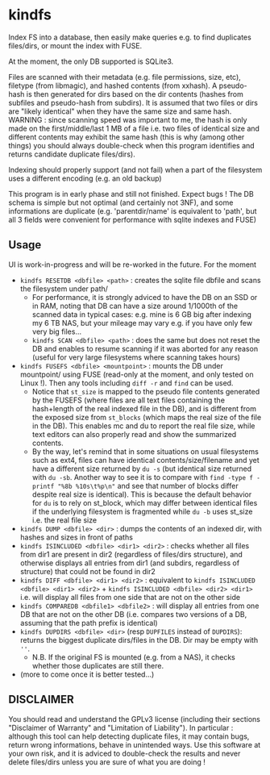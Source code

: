 # kindfs
Index FS into a database, then easily make queries e.g. to find duplicates files/dirs, or mount the index with FUSE.

At the moment, the only DB supported is SQLite3.

Files are scanned with their metadata (e.g. file permissions, size, etc), filetype (from libmagic), and hashed contents (from xxhash). A pseudo-hash is then generated for dirs based on the dir contents (hashes from subfiles and pseudo-hash from subdirs). It is assumed that two files or dirs are "likely identical" when they have the same size and same hash. WARNING : since scanning speed was important to me, the hash is only made on the first/middle/last 1 MB of a file i.e. two files of identical size and different contents may exhibit the same hash (this is why (among other things) you should always double-check when this program identifies and returns candidate duplicate files/dirs).

Indexing should properly support (and not fail) when a part of the filesystem uses a different encoding (e.g. an old backup)

This program is in early phase and still not finished. Expect bugs ! The DB schema is simple but not optimal (and certainly not 3NF), and some informations are duplicate (e.g. 'parentdir/name' is equivalent to 'path', but all 3 fields were convenient for performance with sqlite indexes and FUSE)

## Usage
UI is work-in-progress and will be re-worked in the future. For the moment
* `kindfs RESETDB <dbfile> <path>` : creates the sqlite file dbfile and scans the filesystem under path/
  * For performance, it is strongly adviced to have the DB on an SSD or in RAM, noting that DB can have a size around 1/1000th of the scanned data in typical cases: e.g. mine is 6 GB big after indexing my 6 TB NAS, but your mileage may vary e.g. if you have only few very big files...
  * `kindfs SCAN <dbfile> <path>` : does the same but does not reset the DB and enables to resume scanning if it was aborted for any reason (useful for very large filesystems where scanning takes hours)
* `kindfs FUSEFS <dbfile> <mountpoint>` : mounts the DB under mountpoint/ using FUSE (read-only at the moment, and only tested on Linux !). Then any tools including `diff -r` and `find` can be used.
  * Notice that `st_size` is mapped to the pseudo file contents generated by the FUSEFS (where files are all text files containing the hash+length of the real indexed file in the DB), and is different from the exposed size from `st_blocks` (which maps the real size of the file in the DB). This enables mc and du to report the real file size, while text editors can also properly read and show the summarized contents.
  * By the way, let's remind that in some situations on usual filesystems such as ext4, files can have identical contents/size/filename and yet have a different size returned by `du -s` (but identical size returned with `du -sb`. Another way to see it is to compare with `find -type f -printf "%8b %10s\t%p\n"` and see that number of blocks differ despite real size is identical). This is because the default behavior for `du` is to rely on st_block, which may differ between identical files if the underlying filesystem is fragmented while `du -b` uses st_size i.e. the real file size
* `kindfs DUMP <dbfile> <dir>` : dumps the contents of an indexed dir, with hashes and sizes in front of paths
* `kindfs ISINCLUDED <dbfile> <dir1> <dir2>` : checks whether all files from dir1 are present in dir2 (regardless of files/dirs structure), and otherwise displays all entries from dir1 (and subdirs, regardless of structure) that could not be found in dir2
* `kindfs DIFF <dbfile> <dir1> <dir2>` : equivalent to `kindfs ISINCLUDED <dbfile> <dir1> <dir2>` + `kindfs ISINCLUDED <dbfile> <dir2> <dir1>` i.e. will display all files from one side that are not on the other side
* `kindfs COMPAREDB <dbfile1> <dbfile2>` : will display all entries from one DB that are not on the other DB (i.e. compares two versions of a DB, assuming that the path prefix is identical)
* `kindfs DUPDIRS <dbfile> <dir>` (resp `DUPFILES` instead of `DUPDIRS`): returns the biggest duplicate dirs/files in the DB. Dir may be empty with `''`.
  * N.B. If the original FS is mounted (e.g. from a NAS), it checks whether those duplicates are still there.
* (more to come once it is better tested...)

## DISCLAIMER
You should read and understand the GPLv3 license (including their sections "Disclaimer of Warranty" and "Limitation of Liability"). In particular : although this tool can help detecting duplicate files, it may contain bugs, return wrong informations, behave in unintended ways. Use this software at your own risk, and it is adviced to double-check the results and never delete files/dirs unless you are sure of what you are doing !
